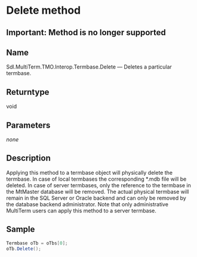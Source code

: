# Delete method

## Important: Method is no longer supported

## Name

Sdl.MultiTerm.TMO.Interop.Termbase.Delete —          Deletes a particular termbase.

## Returntype

void


## Parameters
*none*


## Description

Applying this method to a termbase object will physically delete the termbase. In case of local termbases the corresponding \*.mdb file will be deleted. In case of server termbases, only the reference to the termbase in the MtMaster database will be removed. The actual physical termbase will remain in the SQL Server or Oracle backend and can only be removed by the database backend administrator. Note that only administrative MultiTerm users can apply this method to a server termbase.


## Sample


```cs
Termbase oTb = oTbs[0];
oTb.Delete();
```